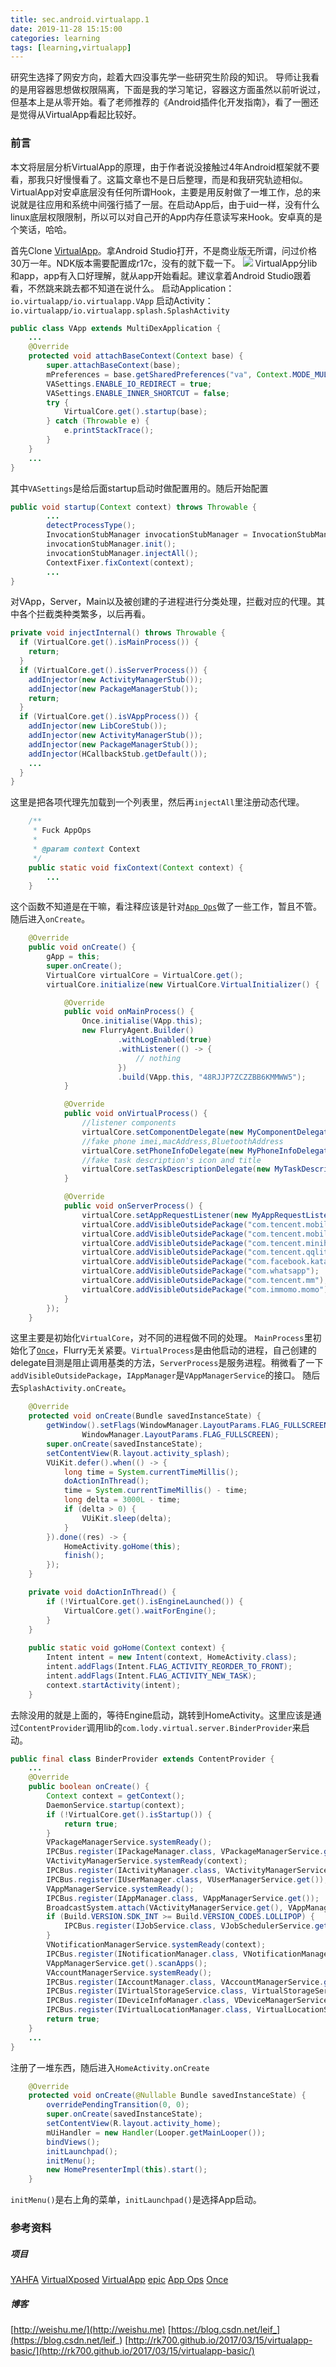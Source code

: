 ```yaml
---
title: sec.android.virtualapp.1
date: 2019-11-28 15:15:00
categories: learning
tags: [learning,virtualapp] 
---
```


研究生选择了网安方向，趁着大四没事先学一些研究生阶段的知识。
导师让我看的是用容器思想做权限隔离，下面是我的学习笔记，容器这方面虽然以前听说过，但基本上是从零开始。看了老师推荐的《Android插件化开发指南》，看了一圈还是觉得从VirtualApp看起比较好。
### 前言
本文将层层分析VirtualApp的原理，由于作者说没接触过4年Android框架就不要看，那我只好慢慢看了。这篇文章也不是日后整理，而是和我研究轨迹相似。
VirtualApp对安卓底层没有任何所谓Hook，主要是用反射做了一堆工作，总的来说就是往应用和系统中间强行插了一层。在启动App后，由于uid一样，没有什么linux底层权限限制，所以可以对自己开的App内存任意读写来Hook。安卓真的是个笑话，哈哈。

首先Clone [VirtualApp](https://github.com/asLody/VirtualApp)。拿Android Studio打开，不是商业版无所谓，问过价格30万一年。NDK版本需要配置成r17c，没有的就下载一下。
![](https://i.loli.net/2019/11/28/NF5hGJTpkb7PLRs.png)
VirtualApp分lib和app，app有入口好理解，就从app开始看起。建议拿着Android Studio跟着看，不然跳来跳去都不知道在说什么。
启动Application：`io.virtualapp/io.virtualapp.VApp`
启动Activity：`io.virtualapp/io.virtualapp.splash.SplashActivity`
```java
public class VApp extends MultiDexApplication {
    ...
    @Override
    protected void attachBaseContext(Context base) {
        super.attachBaseContext(base);
        mPreferences = base.getSharedPreferences("va", Context.MODE_MULTI_PROCESS);
        VASettings.ENABLE_IO_REDIRECT = true;
        VASettings.ENABLE_INNER_SHORTCUT = false;
        try {
            VirtualCore.get().startup(base);
        } catch (Throwable e) {
            e.printStackTrace();
        }
    }
    ...
}
```
其中`VASettings`是给后面startup启动时做配置用的。随后开始配置
```java
public void startup(Context context) throws Throwable {
        ...
        detectProcessType();
        InvocationStubManager invocationStubManager = InvocationStubManager.getInstance();
        invocationStubManager.init();
        invocationStubManager.injectAll();
        ContextFixer.fixContext(context);
        ...
}
```
 对VApp，Server，Main以及被创建的子进程进行分类处理，拦截对应的代理。其中各个拦截类种类繁多，以后再看。
```java
private void injectInternal() throws Throwable {
  if (VirtualCore.get().isMainProcess()) {
    return;
  }
  if (VirtualCore.get().isServerProcess()) {
    addInjector(new ActivityManagerStub());
    addInjector(new PackageManagerStub());
    return;
  }
  if (VirtualCore.get().isVAppProcess()) {
    addInjector(new LibCoreStub());
    addInjector(new ActivityManagerStub());
    addInjector(new PackageManagerStub());
    addInjector(HCallbackStub.getDefault()); 
    ... 
  }
} 
```
这里是把各项代理先加载到一个列表里，然后再`injectAll`里注册动态代理。
```java
    /**
     * Fuck AppOps
     *
     * @param context Context
     */
    public static void fixContext(Context context) {
    	...
    }
```
这个函数不知道是在干嘛，看注释应该是针对[`App Ops`](https://github.com/8enet/AppOpsX)做了一些工作，暂且不管。随后进入`onCreate`。

```java
    @Override
    public void onCreate() {
        gApp = this;
        super.onCreate();
        VirtualCore virtualCore = VirtualCore.get();
        virtualCore.initialize(new VirtualCore.VirtualInitializer() {

            @Override
            public void onMainProcess() {
                Once.initialise(VApp.this);
                new FlurryAgent.Builder()
                        .withLogEnabled(true)
                        .withListener(() -> {
                            // nothing
                        })
                        .build(VApp.this, "48RJJP7ZCZZBB6KMMWW5");
            }

            @Override
            public void onVirtualProcess() {
                //listener components
                virtualCore.setComponentDelegate(new MyComponentDelegate());
                //fake phone imei,macAddress,BluetoothAddress
                virtualCore.setPhoneInfoDelegate(new MyPhoneInfoDelegate());
                //fake task description's icon and title
                virtualCore.setTaskDescriptionDelegate(new MyTaskDescriptionDelegate());
            }

            @Override
            public void onServerProcess() {
                virtualCore.setAppRequestListener(new MyAppRequestListener(VApp.this));
                virtualCore.addVisibleOutsidePackage("com.tencent.mobileqq");
                virtualCore.addVisibleOutsidePackage("com.tencent.mobileqqi");
                virtualCore.addVisibleOutsidePackage("com.tencent.minihd.qq");
                virtualCore.addVisibleOutsidePackage("com.tencent.qqlite");
                virtualCore.addVisibleOutsidePackage("com.facebook.katana");
                virtualCore.addVisibleOutsidePackage("com.whatsapp");
                virtualCore.addVisibleOutsidePackage("com.tencent.mm");
                virtualCore.addVisibleOutsidePackage("com.immomo.momo");
            }
        });
    }
```
这里主要是初始化`VirtualCore`，对不同的进程做不同的处理。
`MainProcess`里初始化了[`Once`](https://github.com/jonfinerty/Once)，Flurry无关紧要。`VirtualProcess`是由他启动的进程，自己创建的delegate目测是阻止调用基类的方法，`ServerProcess`是服务进程。稍微看了一下`addVisibleOutsidePackage`，`IAppManager`是`VAppManagerService`的接口。
随后去`SplashActivity.onCreate`。

```java
    @Override
    protected void onCreate(Bundle savedInstanceState) { 
        getWindow().setFlags(WindowManager.LayoutParams.FLAG_FULLSCREEN,
                WindowManager.LayoutParams.FLAG_FULLSCREEN);
        super.onCreate(savedInstanceState);
        setContentView(R.layout.activity_splash);
        VUiKit.defer().when(() -> { 
            long time = System.currentTimeMillis();
            doActionInThread();
            time = System.currentTimeMillis() - time;
            long delta = 3000L - time;
            if (delta > 0) {
                VUiKit.sleep(delta);
            }
        }).done((res) -> {
            HomeActivity.goHome(this);
            finish();
        });
    }

    private void doActionInThread() {
        if (!VirtualCore.get().isEngineLaunched()) {
            VirtualCore.get().waitForEngine();
        }
    }
    
    public static void goHome(Context context) {
        Intent intent = new Intent(context, HomeActivity.class);
        intent.addFlags(Intent.FLAG_ACTIVITY_REORDER_TO_FRONT);
        intent.addFlags(Intent.FLAG_ACTIVITY_NEW_TASK);
        context.startActivity(intent);
    }
```
去除没用的就是上面的，等待Engine启动，跳转到HomeActivity。这里应该是通过`ContentProvider`调用lib的`com.lody.virtual.server.BinderProvider`来启动。

```java
public final class BinderProvider extends ContentProvider {  
	...
    @Override
    public boolean onCreate() {
        Context context = getContext();
        DaemonService.startup(context);
        if (!VirtualCore.get().isStartup()) {
            return true;
        }
        VPackageManagerService.systemReady();
        IPCBus.register(IPackageManager.class, VPackageManagerService.get());
        VActivityManagerService.systemReady(context);
        IPCBus.register(IActivityManager.class, VActivityManagerService.get());
        IPCBus.register(IUserManager.class, VUserManagerService.get());
        VAppManagerService.systemReady();
        IPCBus.register(IAppManager.class, VAppManagerService.get());
        BroadcastSystem.attach(VActivityManagerService.get(), VAppManagerService.get());
        if (Build.VERSION.SDK_INT >= Build.VERSION_CODES.LOLLIPOP) {
            IPCBus.register(IJobService.class, VJobSchedulerService.get());
        }
        VNotificationManagerService.systemReady(context);
        IPCBus.register(INotificationManager.class, VNotificationManagerService.get());
        VAppManagerService.get().scanApps();
        VAccountManagerService.systemReady();
        IPCBus.register(IAccountManager.class, VAccountManagerService.get());
        IPCBus.register(IVirtualStorageService.class, VirtualStorageService.get());
        IPCBus.register(IDeviceInfoManager.class, VDeviceManagerService.get());
        IPCBus.register(IVirtualLocationManager.class, VirtualLocationService.get());
        return true;
    } 
    ...
}
```
注册了一堆东西，随后进入`HomeActivity.onCreate`

```java
    @Override
    protected void onCreate(@Nullable Bundle savedInstanceState) {
        overridePendingTransition(0, 0);
        super.onCreate(savedInstanceState);
        setContentView(R.layout.activity_home);
        mUiHandler = new Handler(Looper.getMainLooper());
        bindViews();
        initLaunchpad();
        initMenu();
        new HomePresenterImpl(this).start();
    }
```
`initMenu()`是右上角的菜单，`initLaunchpad()`是选择App启动。
### 参考资料
##### 项目
[YAHFA](https://github.com/rk700/YAHFA)
[VirtualXposed](https://github.com/android-hacker/VirtualXposed)
[VirtualApp](https://github.com/asLody/VirtualApp)
[epic](https://github.com/tiann/epic)
[App Ops](https://github.com/8enet/AppOpsX)
[Once](https://github.com/jonfinerty/Once)
##### 博客
[http://weishu.me/](http://weishu.me) 
[https://blog.csdn.net/leif_](https://blog.csdn.net/leif_)
[http://rk700.github.io/2017/03/15/virtualapp-basic/](http://rk700.github.io/2017/03/15/virtualapp-basic/)

